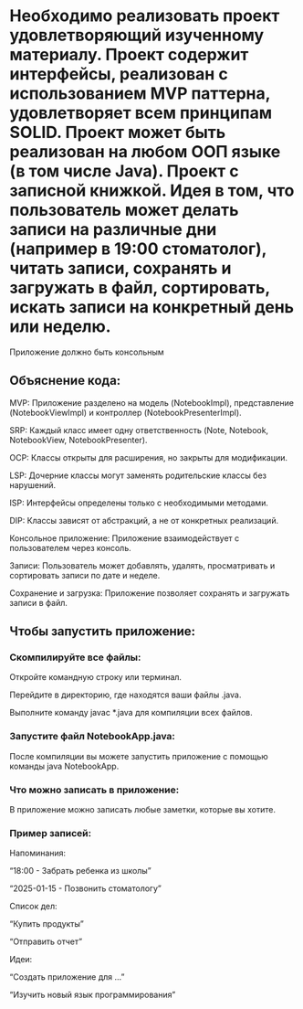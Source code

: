 # Необходимо реализовать проект удовлетворяющий изученному материалу. Проект содержит интерфейсы, реализован с использованием MVP паттерна, удовлетворяет всем принципам SOLID. Проект может быть реализован на любом ООП языке (в том числе Java). Проект с записной книжкой. Идея в том, что пользователь может делать записи на различные дни (например в 19:00 стоматолог), читать записи, сохранять и загружать в файл, сортировать, искать записи на конкретный день или неделю.

Приложение должно быть консольным

## Объяснение кода:

MVP: Приложение разделено на модель (NotebookImpl), представление (NotebookViewImpl) и контроллер (NotebookPresenterImpl).

SRP: Каждый класс имеет одну ответственность (Note, Notebook, NotebookView, NotebookPresenter).

OCP: Классы открыты для расширения, но закрыты для модификации.

LSP: Дочерние классы могут заменять родительские классы без нарушений.

ISP: Интерфейсы определены только с необходимыми методами.

DIP: Классы зависят от абстракций, а не от конкретных реализаций.

Консольное приложение: Приложение взаимодействует с пользователем через консоль.

Записи: Пользователь может добавлять, удалять, просматривать и сортировать записи по дате и неделе.

Сохранение и загрузка: Приложение позволяет сохранять и загружать записи в файл.

## Чтобы запустить приложение:

### Скомпилируйте все файлы:

Откройте командную строку или терминал.

Перейдите в директорию, где находятся ваши файлы .java.

Выполните команду javac *.java для компиляции всех файлов.

### Запустите файл NotebookApp.java:

После компиляции вы можете запустить приложение с помощью команды java NotebookApp.

### Что можно записать в приложение:

В приложение можно записать любые заметки, которые вы хотите.

### Пример записей:

Напоминания:

“18:00 - Забрать ребенка из школы”

“2025-01-15 - Позвонить стоматологу”

Список дел:

“Купить продукты”

“Отправить отчет”

Идеи:

“Создать приложение для …”

“Изучить новый язык программирования”
